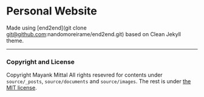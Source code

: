 # Personal Website

Made using [end2end](git clone git@github.com:nandomoreirame/end2end.git) based on Clean Jekyll theme.

---
### Copyright and License

Copyright Mayank Mittal
All rights resevred for contents under `source/_posts`, `source/documents` and `source/images`. The rest is under [the MIT license](/LICENSE).